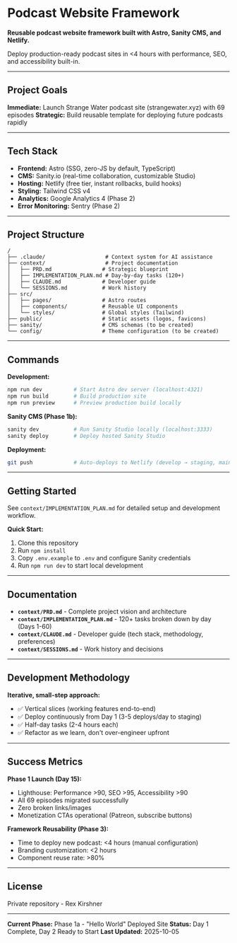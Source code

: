 # Podcast Website Framework

**Reusable podcast website framework built with Astro, Sanity CMS, and Netlify.**

Deploy production-ready podcast sites in <4 hours with performance, SEO, and accessibility built-in.

---

## Project Goals

**Immediate:** Launch Strange Water podcast site (strangewater.xyz) with 69 episodes
**Strategic:** Build reusable template for deploying future podcasts rapidly

---

## Tech Stack

- **Frontend:** Astro (SSG, zero-JS by default, TypeScript)
- **CMS:** Sanity.io (real-time collaboration, customizable Studio)
- **Hosting:** Netlify (free tier, instant rollbacks, build hooks)
- **Styling:** Tailwind CSS v4
- **Analytics:** Google Analytics 4 (Phase 2)
- **Error Monitoring:** Sentry (Phase 2)

---

## Project Structure

```
/
├── .claude/                   # Context system for AI assistance
├── context/                   # Project documentation
│   ├── PRD.md                # Strategic blueprint
│   ├── IMPLEMENTATION_PLAN.md # Day-by-day tasks (120+)
│   ├── CLAUDE.md             # Developer guide
│   └── SESSIONS.md           # Work history
├── src/
│   ├── pages/                # Astro routes
│   ├── components/           # Reusable UI components
│   └── styles/               # Global styles (Tailwind)
├── public/                   # Static assets (logos, favicons)
├── sanity/                   # CMS schemas (to be created)
└── config/                   # Theme configuration (to be created)
```

---

## Commands

**Development:**
```bash
npm run dev          # Start Astro dev server (localhost:4321)
npm run build        # Build production site
npm run preview      # Preview production build locally
```

**Sanity CMS (Phase 1b):**
```bash
sanity dev           # Run Sanity Studio locally (localhost:3333)
sanity deploy        # Deploy hosted Sanity Studio
```

**Deployment:**
```bash
git push             # Auto-deploys to Netlify (develop → staging, main → production)
```

---

## Getting Started

See `context/IMPLEMENTATION_PLAN.md` for detailed setup and development workflow.

**Quick Start:**
1. Clone this repository
2. Run `npm install`
3. Copy `.env.example` to `.env` and configure Sanity credentials
4. Run `npm run dev` to start local development

---

## Documentation

- **`context/PRD.md`** - Complete project vision and architecture
- **`context/IMPLEMENTATION_PLAN.md`** - 120+ tasks broken down by day (Days 1-60)
- **`context/CLAUDE.md`** - Developer guide (tech stack, methodology, preferences)
- **`context/SESSIONS.md`** - Work history and decisions

---

## Development Methodology

**Iterative, small-step approach:**
- ✅ Vertical slices (working features end-to-end)
- ✅ Deploy continuously from Day 1 (3-5 deploys/day to staging)
- ✅ Half-day tasks (2-4 hours each)
- ✅ Refactor as we learn, don't over-engineer upfront

---

## Success Metrics

**Phase 1 Launch (Day 15):**
- Lighthouse: Performance >90, SEO >95, Accessibility >90
- All 69 episodes migrated successfully
- Zero broken links/images
- Monetization CTAs operational (Patreon, subscribe buttons)

**Framework Reusability (Phase 3):**
- Time to deploy new podcast: <4 hours (manual configuration)
- Branding customization: <2 hours
- Component reuse rate: >80%

---

## License

Private repository - Rex Kirshner

---

**Current Phase:** Phase 1a - "Hello World" Deployed Site
**Status:** Day 1 Complete, Day 2 Ready to Start
**Last Updated:** 2025-10-05

